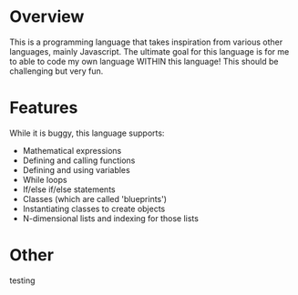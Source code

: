 # Overview
This is a programming language that takes inspiration from various other languages, mainly Javascript.
The ultimate goal for this language is for me to able to code my own language WITHIN this language!
This should be challenging but very fun.
# Features
While it is buggy, this language supports:
- Mathematical expressions
- Defining and calling functions
- Defining and using variables
- While loops
- If/else if/else statements
- Classes (which are called 'blueprints')
- Instantiating classes to create objects
- N-dimensional lists and indexing for those lists
# Other
testing